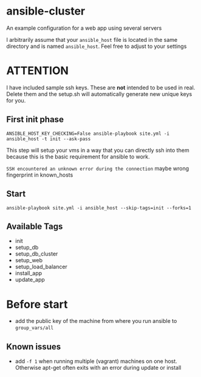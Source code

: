 ansible-cluster
===============

An example configuration for a web app using several servers

I arbitrarily assume that your `ansible_host` file is located in the same directory and is named `ansible_host`. Feel free to adjust to your settings

# ATTENTION
I have included sample ssh keys. These are **not** intended to be used in real. Delete them and the setup.sh will automatically generate new unique keys for you.

## First init phase
`ANSIBLE_HOST_KEY_CHECKING=False ansible-playbook site.yml -i ansible_host -t init --ask-pass`

This step will setup your vms in a way that you can directly ssh into them because this is the basic requirement for ansible to work.

`SSH encountered an unknown error during the connection`
maybe wrong fingerprint in known_hosts

## Start
`ansible-playbook site.yml -i ansible_host --skip-tags=init --forks=1`

## Available Tags
* init
* setup_db
* setup_db_cluster
* setup_web
* setup_load_balancer
* install_app
* update_app

# Before start
* add the public key of the machine from where you run ansible to `group_vars/all`

## Known issues
* add `-f 1` when running multiple (vagrant) machines on one host. Otherwise apt-get often exits with an error during update or install
